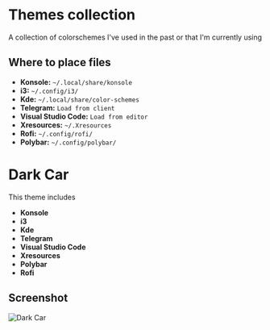 # Themes collection

A collection of colorschemes I've used in the past or that I'm currently using

## Where to place files

- **Konsole:** `~/.local/share/konsole`
- **i3:** `~/.config/i3/`
- **Kde:** `~/.local/share/color-schemes`
- **Telegram:** `Load from client`
- **Visual Studio Code:** `Load from editor`
- **Xresources:** `~/.Xresources`
- **Rofi:** `~/.config/rofi/`
- **Polybar:** `~/.config/polybar/`

# Dark Car

This theme includes

- **Konsole**
- **i3**
- **Kde**
- **Telegram**
- **Visual Studio Code**
- **Xresources**
- **Polybar**
- **Rofi**

## Screenshot

![Dark Car](screenshots/dark-car.png)
